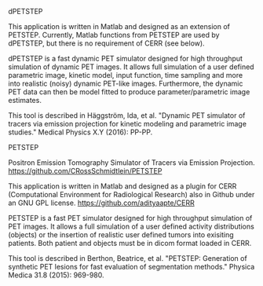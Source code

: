 dPETSTEP

This application is written in Matlab and designed as an extension of PETSTEP. Currently, Matlab functions from PETSTEP are used by dPETSTEP, but there is no requirement of CERR (see below).

dPETSTEP is a fast dynamic PET simulator designed for high throughput simulation of dynamic PET images. It allows full simulation of a user defined parametric image, kinetic model, input function, time sampling and more into realistic (noisy) dynamic PET-like images. Furthermore, the dynamic PET data can then be model fitted to produce parameter/parametric image estimates.

This tool is described in Häggström, Ida, et al. "Dynamic PET simulator of tracers via emission projection for kinetic modeling and parametric image studies." Medical Physics X.Y (2016): PP-PP.


PETSTEP

Positron Emission Tomography Simulator of Tracers via Emission Projection. https://github.com/CRossSchmidtlein/PETSTEP

This application is written in Matlab and designed as a plugin for CERR (Computational Environment for Radiological Research) also in Github under an GNU GPL license. https://github.com/adityaapte/CERR

PETSTEP is a fast PET simulator designed for high throughput simulation of PET images. It allows a full simulation of a user defined activity distributions (objects) or the insertion of realistic user defined tumors into exisiting patients. Both patient and objects must be in dicom format loaded in CERR.

This tool is described in Berthon, Beatrice, et al. "PETSTEP: Generation of synthetic PET lesions for fast evaluation of segmentation methods." Physica Medica 31.8 (2015): 969-980.
